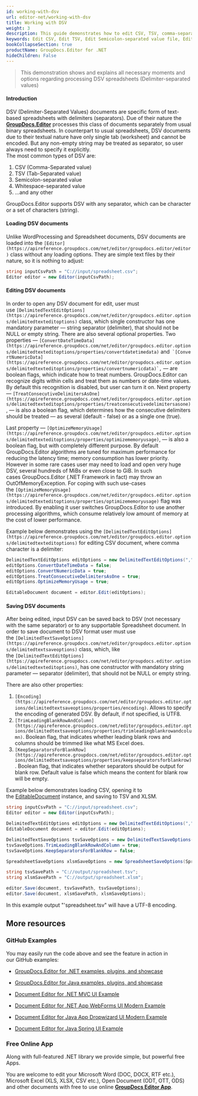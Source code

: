 ```yaml
---
id: working-with-dsv
url: editor-net/working-with-dsv
title: Working with DSV
weight: 3
description: This guide demonstrates how to edit CSV, TSV, comma-separated value and other text files with different settings and many other powerful features of GroupDocs.Editor for .NET.
keywords: Edit CSV, Edit TSV, Edit Semicolon-separated value file, Edit Whitespace-separated value file
bookCollapseSection: true
productName: GroupDocs.Editor for .NET
hideChildren: False
---
```

> This demonstration shows and explains all necessary moments and options regarding processing DSV spreadsheets (Delimiter-separated values)

#### Introduction

DSV (Delimiter-Separated Values) documents are specific form of text-based spreadsheets with delimiters (separators). Due of their nature the [**GroupDocs.Editor**](https://products.groupdocs.com/editor/net) processes this class of documents separately from usual binary spreadsheets. In counterpart to usual spreadsheets, DSV documents due to their textual nature have only single tab (worksheet) and cannot be encoded. But any non-empty string may be treated as separator, so user always need to specify it explicitly.   
The most common types of DSV are:

1.  CSV (Comma-Separated value)
2.  TSV (Tab-Separated value)
3.  Semicolon-separated value
4.  Whitespace-separated value
5.  ...and any other

GroupDocs.Editor supports DSV with any separator, which can be character or a set of characters (string).

#### Loading DSV documents

Unlike WordProcessing and Spreadsheet documents, DSV documents are loaded into the `[Editor](https://apireference.groupdocs.com/net/editor/groupdocs.editor/editor)` class without any loading options. They are simple text files by their nature, so it is nothing to adjust:

```csharp
string inputCsvPath = "C://input/spreadsheet.csv";
Editor editor = new Editor(inputCsvPath);
```

#### Editing DSV documents

In order to open any DSV document for edit, user must use `[DelimitedTextEditOptions](https://apireference.groupdocs.com/net/editor/groupdocs.editor.options/delimitedtexteditoptions)` class, which single constructor has one mandatory parameter — string separator (delimiter), that should not be NULL or empty string. There are also several optional properties. Two properties — `[ConvertDateTimeData](https://apireference.groupdocs.com/net/editor/groupdocs.editor.options/delimitedtexteditoptions/properties/convertdatetimedata)` and`` `[ConvertNumericData](https://apireference.groupdocs.com/net/editor/groupdocs.editor.options/delimitedtexteditoptions/properties/convertnumericdata)`,`` — are boolean flags, which indicate how to treat numbers. GroupDocs.Editor can recognize digits within cells and treat them as numbers or date-time values. By default this recognition is disabled, but user can turn it on. Next property — `[TreatConsecutiveDelimitersAsOne](https://apireference.groupdocs.com/net/editor/groupdocs.editor.options/delimitedtexteditoptions/properties/treatconsecutivedelimitersasone)`, — is also a boolean flag, which determines how the consecutive delimiters should be treated — as several (default - false) or as a single one (true).

Last property — `[OptimizeMemoryUsage](https://apireference.groupdocs.com/net/editor/groupdocs.editor.options/delimitedtexteditoptions/properties/optimizememoryusage)`, — is also a boolean flag, but with completely different purpose. By default GroupDocs.Editor algorithms are tuned for maximum performance for reducing the latency time; memory consumption has lower priority. However in some rare cases user may need to load and open very huge DSV, several hundreds of MiBs or even close to GiB. In such cases GroupDocs.Editor (.NET Framework in fact) may throw an OutOfMemoryException. For coping with such use-cases the `[OptimizeMemoryUsage](https://apireference.groupdocs.com/net/editor/groupdocs.editor.options/delimitedtexteditoptions/properties/optimizememoryusage)` flag was introduced. By enabling it user switches GroupDocs.Editor to use another processing algorithms, which consume relatively low amount of memory at the cost of lower performance.

Example below demonstrates using the `[DelimitedTextEditOptions](https://apireference.groupdocs.com/net/editor/groupdocs.editor.options/delimitedtexteditoptions)` for editing CSV document, where comma character is a delimiter:

```csharp
DelimitedTextEditOptions editOptions = new DelimitedTextEditOptions(",");
editOptions.ConvertDateTimeData = false;
editOptions.ConvertNumericData = true;
editOptions.TreatConsecutiveDelimitersAsOne = true;
editOptions.OptimizeMemoryUsage = true;

EditableDocument document = editor.Edit(editOptions);
```

#### Saving DSV documents

After being edited, input DSV can be saved back to DSV (not necessary with the same separator) or to any supportable Spreadsheet document. In order to save document to DSV format user must use the `[DelimitedTextSaveOptions](https://apireference.groupdocs.com/net/editor/groupdocs.editor.options/delimitedtextsaveoptions)` class, which, like the `[DelimitedTextEditOptions](https://apireference.groupdocs.com/net/editor/groupdocs.editor.options/delimitedtexteditoptions)`, has one constructor with mandatory string parameter — separator (delimiter), that should not be NULL or empty string.

There are also other properties:

1.  `[Encoding](https://apireference.groupdocs.com/net/editor/groupdocs.editor.options/delimitedtextsaveoptions/properties/encoding)`. Allows to specify the encoding of generated DSV. By default, if not specified, is UTF8.
2.  `[TrimLeadingBlankRowAndColumn](https://apireference.groupdocs.com/net/editor/groupdocs.editor.options/delimitedtextsaveoptions/properties/trimleadingblankrowandcolumn)`. Boolean flag, that indicates whether leading blank rows and columns should be trimmed like what MS Excel does.
3.  `[KeepSeparatorsForBlankRow](https://apireference.groupdocs.com/net/editor/groupdocs.editor.options/delimitedtextsaveoptions/properties/keepseparatorsforblankrow)`. Boolean flag, that indicates whether separators should be output for blank row. Default value is false which means the content for blank row will be empty.

Example below demonstrates loading CSV, opening it to the [EditableDocument](https://apireference.groupdocs.com/net/editor/groupdocs.editor/editabledocument) instance, and saving to TSV and XLSM.

```csharp
string inputCsvPath = "C://input/spreadsheet.csv";
Editor editor = new Editor(inputCsvPath);

DelimitedTextEditOptions editOptions = new DelimitedTextEditOptions(",");
EditableDocument document = editor.Edit(editOptions);

DelimitedTextSaveOptions tsvSaveOptions = new DelimitedTextSaveOptions("\t");
tsvSaveOptions.TrimLeadingBlankRowAndColumn = true;
tsvSaveOptions.KeepSeparatorsForBlankRow = false;

SpreadsheetSaveOptions xlsmSaveOptions = new SpreadsheetSaveOptions(SpreadsheetFormats.Xlsm);

string tsvSavePath = "C://output/spreadsheet.tsv";
string xlsmSavePath = "C://output/spreadsheet.xlsm";

editor.Save(document, tsvSavePath, tsvSaveOptions);
editor.Save(document, xlsmSavePath, xlsmSaveOptions);
```

In this example output "'spreadsheet.tsv" will have a UTF-8 encoding.

## More resources

### GitHub Examples

You may easily run the code above and see the feature in action in our GitHub examples:

*   [GroupDocs.Editor for .NET examples, plugins, and showcase](https://github.com/groupdocs-editor/GroupDocs.Editor-for-.NET)
    
*   [GroupDocs.Editor for Java examples, plugins, and showcase](https://github.com/groupdocs-editor/GroupDocs.Editor-for-Java)
    
*   [Document Editor for .NET MVC UI Example](https://github.com/groupdocs-editor/GroupDocs.Editor-for-.NET-MVC)
    
*   [Document Editor for .NET App WebForms UI Modern Example](https://github.com/groupdocs-editor/GroupDocs.Editor-for-.NET-WebForms)
    
*   [Document Editor for Java App Dropwizard UI Modern Example](https://github.com/groupdocs-editor/GroupDocs.Editor-for-Java-Dropwizard)
    
*   [Document Editor for Java Spring UI Example](https://github.com/groupdocs-editor/GroupDocs.Editor-for-Java-Spring)
    

### Free Online App

Along with full-featured .NET library we provide simple, but powerful free Apps.

You are welcome to edit your Microsoft Word (DOC, DOCX, RTF etc.), Microsoft Excel (XLS, XLSX, CSV etc.), Open Document (ODT, OTT, ODS) and other documents with free to use online **[GroupDocs Editor App](https://products.groupdocs.app/editor)**.
